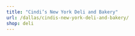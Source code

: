 ```yaml
---
title: "Cindi’s New York Deli and Bakery"
url: /dallas/cindis-new-york-deli-and-bakery/
shop: deli
---
```

